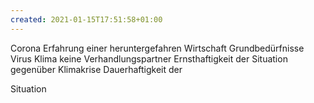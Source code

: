 ```yaml
---
created: 2021-01-15T17:51:58+01:00
---
```


Corona
Erfahrung einer heruntergefahren 
Wirtschaft
Grundbedürfnisse
Virus Klima keine Verhandlungspartner
Ernsthaftigkeit der 
Situation gegenüber
Klimakrise Dauerhaftigkeit der 

Situation